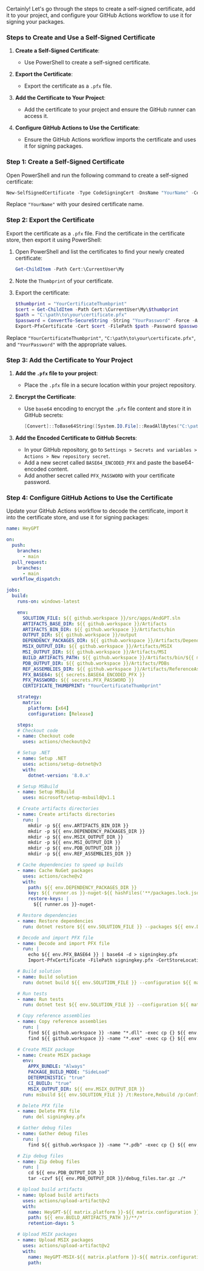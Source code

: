 Certainly! Let's go through the steps to create a self-signed certificate, add it to your project, and configure your GitHub Actions workflow to use it for signing your packages.

### Steps to Create and Use a Self-Signed Certificate

1. **Create a Self-Signed Certificate**:
   - Use PowerShell to create a self-signed certificate.
   
2. **Export the Certificate**:
   - Export the certificate as a `.pfx` file.

3. **Add the Certificate to Your Project**:
   - Add the certificate to your project and ensure the GitHub runner can access it.

4. **Configure GitHub Actions to Use the Certificate**:
   - Ensure the GitHub Actions workflow imports the certificate and uses it for signing packages.

### Step 1: Create a Self-Signed Certificate

Open PowerShell and run the following command to create a self-signed certificate:

```powershell
New-SelfSignedCertificate -Type CodeSigningCert -DnsName "YourName" -CertStoreLocation "Cert:\CurrentUser\My" -NotAfter (Get-Date).AddYears(1)
```

Replace `"YourName"` with your desired certificate name.

### Step 2: Export the Certificate

Export the certificate as a `.pfx` file. Find the certificate in the certificate store, then export it using PowerShell:

1. Open PowerShell and list the certificates to find your newly created certificate:
   ```powershell
   Get-ChildItem -Path Cert:\CurrentUser\My
   ```

2. Note the `Thumbprint` of your certificate.

3. Export the certificate:
   ```powershell
   $thumbprint = "YourCertificateThumbprint"
   $cert = Get-ChildItem -Path Cert:\CurrentUser\My\$thumbprint
   $path = "C:\path\to\your\certificate.pfx"
   $password = ConvertTo-SecureString -String "YourPassword" -Force -AsPlainText
   Export-PfxCertificate -Cert $cert -FilePath $path -Password $password
   ```

Replace `"YourCertificateThumbprint"`, `"C:\path\to\your\certificate.pfx"`, and `"YourPassword"` with the appropriate values.

### Step 3: Add the Certificate to Your Project

1. **Add the `.pfx` file to your project**:
   - Place the `.pfx` file in a secure location within your project repository.

2. **Encrypt the Certificate**:
   - Use `base64` encoding to encrypt the `.pfx` file content and store it in GitHub secrets:
     ```powershell
     [Convert]::ToBase64String([System.IO.File]::ReadAllBytes("C:\path\to\your\certificate.pfx")) | Out-File -FilePath "C:\path\to\your\certificate.pfx.b64"
     ```

3. **Add the Encoded Certificate to GitHub Secrets**:
   - In your GitHub repository, go to `Settings > Secrets and variables > Actions > New repository secret`.
   - Add a new secret called `BASE64_ENCODED_PFX` and paste the base64-encoded content.
   - Add another secret called `PFX_PASSWORD` with your certificate password.

### Step 4: Configure GitHub Actions to Use the Certificate

Update your GitHub Actions workflow to decode the certificate, import it into the certificate store, and use it for signing packages:

```yaml
name: HeyGPT

on:
  push:
    branches:
      - main
  pull_request:
    branches:
      - main
  workflow_dispatch:

jobs:
  build:
    runs-on: windows-latest

    env:
      SOLUTION_FILE: ${{ github.workspace }}/src/apps/AndGPT.sln
      ARTIFACTS_BASE_DIR: ${{ github.workspace }}/Artifacts
      ARTIFACTS_BIN_DIR: ${{ github.workspace }}/Artifacts/bin
      OUTPUT_DIR: ${{ github.workspace }}/output
      DEPENDENCY_PACKAGES_DIR: ${{ github.workspace }}/Artifacts/DependencyPackages
      MSIX_OUTPUT_DIR: ${{ github.workspace }}/Artifacts/MSIX
      MSI_OUTPUT_DIR: ${{ github.workspace }}/Artifacts/MSI
      BUILD_ARTIFACTS_PATH: ${{ github.workspace }}/Artifacts/bin/${{ matrix.platform }}/${{ matrix.configuration }}/apps/HeyGPT
      PDB_OUTPUT_DIR: ${{ github.workspace }}/Artifacts/PDBs
      REF_ASSEMBLIES_DIR: ${{ github.workspace }}/Artifacts/ReferenceAssemblies
      PFX_BASE64: ${{ secrets.BASE64_ENCODED_PFX }}
      PFX_PASSWORD: ${{ secrets.PFX_PASSWORD }}
      CERTIFICATE_THUMBPRINT: "YourCertificateThumbprint"

    strategy:
      matrix:
        platform: [x64]
        configuration: [Release]

    steps:
    # Checkout code
    - name: Checkout code
      uses: actions/checkout@v2

    # Setup .NET
    - name: Setup .NET
      uses: actions/setup-dotnet@v3
      with:
        dotnet-version: '8.0.x'

    # Setup MSBuild
    - name: Setup MSBuild
      uses: microsoft/setup-msbuild@v1.1

    # Create artifacts directories
    - name: Create artifacts directories
      run: |
        mkdir -p ${{ env.ARTIFACTS_BIN_DIR }}
        mkdir -p ${{ env.DEPENDENCY_PACKAGES_DIR }}
        mkdir -p ${{ env.MSIX_OUTPUT_DIR }}
        mkdir -p ${{ env.MSI_OUTPUT_DIR }}
        mkdir -p ${{ env.PDB_OUTPUT_DIR }}
        mkdir -p ${{ env.REF_ASSEMBLIES_DIR }}

    # Cache dependencies to speed up builds
    - name: Cache NuGet packages
      uses: actions/cache@v2
      with:
        path: ${{ env.DEPENDENCY_PACKAGES_DIR }}
        key: ${{ runner.os }}-nuget-${{ hashFiles('**/packages.lock.json') }}
        restore-keys: |
          ${{ runner.os }}-nuget-

    # Restore dependencies
    - name: Restore dependencies
      run: dotnet restore ${{ env.SOLUTION_FILE }} --packages ${{ env.DEPENDENCY_PACKAGES_DIR }}

    # Decode and import PFX file
    - name: Decode and import PFX file
      run: |
        echo ${{ env.PFX_BASE64 }} | base64 -d > signingkey.pfx
        Import-PfxCertificate -FilePath signingkey.pfx -CertStoreLocation Cert:\CurrentUser\My -Password (ConvertTo-SecureString -String ${{ env.PFX_PASSWORD }} -AsPlainText -Force)

    # Build solution
    - name: Build solution
      run: dotnet build ${{ env.SOLUTION_FILE }} --configuration ${{ matrix.configuration }} --no-restore -p:ContinuousIntegrationBuild=true -p:Deterministic=true -p:ProduceReferenceAssembly=true -p:Platform=${{ matrix.platform }} -p:PackageCertificateThumbprint=${{ env.CERTIFICATE_THUMBPRINT }}

    # Run tests
    - name: Run tests
      run: dotnet test ${{ env.SOLUTION_FILE }} --configuration ${{ matrix.configuration }} --no-build --verbosity normal -p:ContinuousIntegrationBuild=true -p:Platform=${{ matrix.platform }}

    # Copy reference assemblies
    - name: Copy reference assemblies
      run: |
        find ${{ github.workspace }} -name "*.dll" -exec cp {} ${{ env.REF_ASSEMBLIES_DIR }} \;
        find ${{ github.workspace }} -name "*.exe" -exec cp {} ${{ env.REF_ASSEMBLIES_DIR }} \;

    # Create MSIX package
    - name: Create MSIX package
      env:
        APPX_BUNDLE: "Always"
        PACKAGE_BUILD_MODE: "SideLoad"
        DETERMINISTIC: "true"
        CI_BUILD: "true"
        MSIX_OUTPUT_DIR: ${{ env.MSIX_OUTPUT_DIR }}
      run: msbuild ${{ env.SOLUTION_FILE }} /t:Restore,Rebuild /p:Configuration=${{ matrix.configuration }} /p:AppxBundle=${{ env.APPX_BUNDLE }} /p:UapAppxPackageBuildMode=${{ env.PACKAGE_BUILD_MODE }} /p:Deterministic=${{ env.DETERMINISTIC }} /p:ContinuousIntegrationBuild=${{ env.CI_BUILD }} /p:Platform=${{ matrix.platform }} /p:PackageCertificateThumbprint=${{ env.CERTIFICATE_THUMBPRINT }} /p:PackageOutputPath=${{ env.MSIX_OUTPUT_DIR }}

    # Delete PFX file
    - name: Delete PFX file
      run: del signingkey.pfx

    # Gather debug files
    - name: Gather debug files
      run: |
        find ${{ github.workspace }} -name "*.pdb" -exec cp {} ${{ env.PDB_OUTPUT_DIR }} \;

    # Zip debug files
    - name: Zip debug files
      run: |
        cd ${{ env.PDB_OUTPUT_DIR }}
        tar -czvf ${{ env.PDB_OUTPUT_DIR }}/debug_files.tar.gz ./*

    # Upload build artifacts
    - name: Upload build artifacts
      uses: actions/upload-artifact@v2
      with:
        name: HeyGPT-${{ matrix.platform }}-${{ matrix.configuration }}
        path: ${{ env.BUILD_ARTIFACTS_PATH }}/**/*
        retention-days: 5

    # Upload MSIX packages
    - name: Upload MSIX packages
      uses: actions/upload-artifact@v2
      with:
        name: HeyGPT-MSIX-${{ matrix.platform }}-${{ matrix.configuration }}
        path: